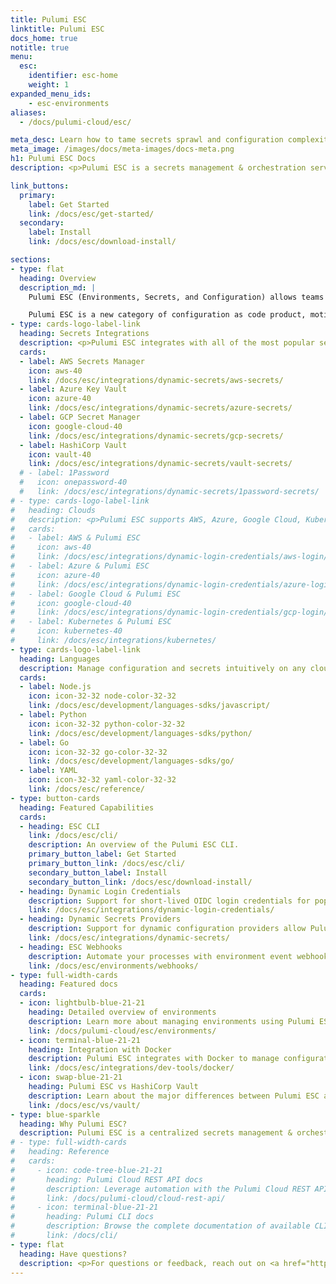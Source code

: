 ```yaml
---
title: Pulumi ESC
linktitle: Pulumi ESC
docs_home: true
notitle: true
menu:
  esc:
    identifier: esc-home
    weight: 1
expanded_menu_ids:
    - esc-environments
aliases:
  - /docs/pulumi-cloud/esc/

meta_desc: Learn how to tame secrets sprawl and configuration complexity securely across all your cloud infrastructure and applications with Pulumi ESC.
meta_image: /images/docs/meta-images/docs-meta.png
h1: Pulumi ESC Docs
description: <p>Pulumi ESC is a secrets management & orchestration service for environments, secrets, and configurations.</p>

link_buttons:
  primary:
    label: Get Started
    link: /docs/esc/get-started/
  secondary:
    label: Install
    link: /docs/esc/download-install/

sections:
- type: flat
  heading: Overview
  description_md: |
    Pulumi ESC (Environments, Secrets, and Configuration) allows teams to tackle secrets and configuration complexity for modern cloud environments, alleviating maintenance burden and reducing costly mistakes, and creating a “secure by default” posture.

    Pulumi ESC is a new category of configuration as code product, motivated by our experience working with hundreds of Pulumi IaC customers to address their needs in managing secrets and configuration at scale within their Pulumi infrastructure and across other cloud applications and infrastructure projects.
- type: cards-logo-label-link
  heading: Secrets Integrations
  description: <p>Pulumi ESC integrates with all of the most popular secrets stores to pull and synchronize secrets and configuration data, including <a href="/docs/esc/integrations/dynamic-secrets/aws-secrets/">AWS Secrets Manager</a>, <a href="/docs/esc/integrations/dynamic-secrets/azure-secrets/">Azure Key Vault</a>, <a href="/docs/esc/integrations/dynamic-secrets/gcp-secrets/">GCP Secret Manager</a>, <a href="/docs/esc/integrations/dynamic-secrets/vault-secrets/">HashiCorp Vault</a>, and <a href="/docs/esc/integrations/dynamic-secrets/1password-secrets/">1Password</a>.</p>
  cards:
  - label: AWS Secrets Manager
    icon: aws-40
    link: /docs/esc/integrations/dynamic-secrets/aws-secrets/
  - label: Azure Key Vault
    icon: azure-40
    link: /docs/esc/integrations/dynamic-secrets/azure-secrets/
  - label: GCP Secret Manager
    icon: google-cloud-40
    link: /docs/esc/integrations/dynamic-secrets/gcp-secrets/
  - label: HashiCorp Vault
    icon: vault-40
    link: /docs/esc/integrations/dynamic-secrets/vault-secrets/
  # - label: 1Password
  #   icon: onepassword-40
  #   link: /docs/esc/integrations/dynamic-secrets/1password-secrets/
# - type: cards-logo-label-link
#   heading: Clouds
#   description: <p>Pulumi ESC supports AWS, Azure, Google Cloud, Kubernetes, and <a href="/docs/esc/integrations/">more</a>.</p>
#   cards:
#   - label: AWS & Pulumi ESC
#     icon: aws-40
#     link: /docs/esc/integrations/dynamic-login-credentials/aws-login/
#   - label: Azure & Pulumi ESC
#     icon: azure-40
#     link: /docs/esc/integrations/dynamic-login-credentials/azure-login/
#   - label: Google Cloud & Pulumi ESC
#     icon: google-cloud-40
#     link: /docs/esc/integrations/dynamic-login-credentials/gcp-login/
#   - label: Kubernetes & Pulumi ESC
#     icon: kubernetes-40
#     link: /docs/esc/integrations/kubernetes/
- type: cards-logo-label-link
  heading: Languages
  description: Manage configuration and secrets intuitively on any cloud using familiar languages.
  cards:
  - label: Node.js
    icon: icon-32-32 node-color-32-32
    link: /docs/esc/development/languages-sdks/javascript/
  - label: Python
    icon: icon-32-32 python-color-32-32
    link: /docs/esc/development/languages-sdks/python/
  - label: Go
    icon: icon-32-32 go-color-32-32
    link: /docs/esc/development/languages-sdks/go/
  - label: YAML
    icon: icon-32-32 yaml-color-32-32
    link: /docs/esc/reference/
- type: button-cards
  heading: Featured Capabilities
  cards:
  - heading: ESC CLI
    link: /docs/esc/cli/
    description: An overview of the Pulumi ESC CLI.
    primary_button_label: Get Started
    primary_button_link: /docs/esc/cli/
    secondary_button_label: Install
    secondary_button_link: /docs/esc/download-install/
  - heading: Dynamic Login Credentials
    description: Support for short-lived OIDC login credentials for popular cloud providers.
    link: /docs/esc/integrations/dynamic-login-credentials/
  - heading: Dynamic Secrets Providers
    description: Support for dynamic configuration providers allow Pulumi ESC to integrate with secrets stored in any other provider.
    link: /docs/esc/integrations/dynamic-secrets/
  - heading: ESC Webhooks
    description: Automate your processes with environment event webhooks.
    link: /docs/esc/environments/webhooks/
- type: full-width-cards
  heading: Featured docs
  cards:
  - icon: lightbulb-blue-21-21
    heading: Detailed overview of environments
    description: Learn more about managing environments using Pulumi ESC.
    link: /docs/pulumi-cloud/esc/environments/
  - icon: terminal-blue-21-21
    heading: Integration with Docker
    description: Pulumi ESC integrates with Docker to manage configuration and secrets while running docker commands.
    link: /docs/esc/integrations/dev-tools/docker/
  - icon: swap-blue-21-21
    heading: Pulumi ESC vs HashiCorp Vault
    description: Learn about the major differences between Pulumi ESC and HashiCorp Vault.
    link: /docs/esc/vs/vault/
- type: blue-sparkle
  heading: Why Pulumi ESC?
  description: Pulumi ESC is a centralized secrets management & orchestration service. Easily access, share, and manage secrets securely on any cloud using your favorite programming languages. Pull and sync secrets with any secrets store, and consume secrets in any application, tool, or CI/CD platform.
# - type: full-width-cards
#   heading: Reference
#   cards:
#     - icon: code-tree-blue-21-21
#       heading: Pulumi Cloud REST API docs
#       description: Leverage automation with the Pulumi Cloud REST API.
#       link: /docs/pulumi-cloud/cloud-rest-api/
#     - icon: terminal-blue-21-21
#       heading: Pulumi CLI docs
#       description: Browse the complete documentation of available CLI commands.
#       link: /docs/cli/
- type: flat
  heading: Have questions?
  description: <p>For questions or feedback, reach out on <a href="https://slack.pulumi.com" target="_blank">community Slack</a>, <a href="https://github.com/pulumi" target="_blank">GitHub</a>, or <a href="/support/">contact support</a>.</p>
---
```

